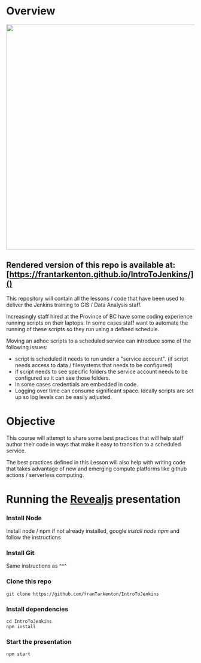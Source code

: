 # Overview

<img src="https://lh3.googleusercontent.com/pw/AM-JKLWZtAp61uDthyr0U6pWcSdg9PqfHbERpmuhD2xWOum87AlWEgjauKGxAMbpLTpvb34I_RLxfGEjCO1HPKyHoPXreljlJiYGZZHMlRVhTPgEQoJtrlwQx7nU0R79cxv5E6EhVUJG2QmEluIXUmExYKSNsA=w883-h430-no?authuser=0" width="600px">

## Rendered version of this repo is available at: [https://frantarkenton.github.io/IntroToJenkins/]()

This repository will contain all the lessons / code that
have been used to deliver the Jenkins training to GIS /
Data Analysis staff.

Increasingly staff hired at the Province of BC have some coding
experience running scripts on their laptops.  In some cases staff
want to automate the running of these scripts so they run using a
defined schedule.

Moving an adhoc scripts to a scheduled service can introduce some
of the following issues:

* script is scheduled it needs to run under a "service account". (if script needs access to data / filesystems that needs to be configured)
* if script needs to see specific folders the service account needs
    to be configured so it can see those folders.
* In some cases credentials are embedded in code.
* Logging over time can consume significant space.  Ideally scripts are set up so log levels can be easily adjusted.

# Objective

This course will attempt to share some best practices that will help
staff author their code in ways that make it easy to transition to a
scheduled service.

The best practices defined in this Lesson will also help with writing
code that takes advantage of new and emerging compute platforms like
github actions / serverless computing.

# Running the [Revealjs](https://revealjs.com/) presentation

### Install Node
Install node / npm if not already installed, google *install node npm*
and follow the instructions

### Install Git
Same instructions as ^^^

### Clone this repo
```
git clone https://github.com/franTarkenton/IntroToJenkins
```

### Install dependencies
```
cd IntroToJenkins
npm install
```

### Start the presentation
```
npm start
```





